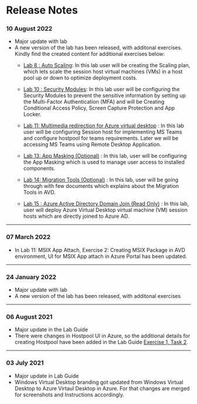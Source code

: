 # Release Notes

### 10 August 2022

  - Major update with lab
  - A new version of the lab has been released, with additonal exercises. Kindly find the created content for additional exercises below:
      - [Lab 8 : Auto Scaling](https://github.com/CloudLabsAI-Azure/AIW-Azure-Virtual-Desktop/blob/Azure-Virtual-Desktop-v3/8-Auto-Scaling.md#lab-8-auto-scaling): In this lab user will be creating the Scaling plan, which lets scale the session host virtual machines (VMs) in a host pool up or down to optimize deployment costs.

      - [Lab 10 : Security Modules](https://github.com/CloudLabsAI-Azure/AIW-Azure-Virtual-Desktop/blob/Azure-Virtual-Desktop-v3/10-Security%20Modules.md#lab-10-security-modules): In this lab user will be configuring the Security Modules to prevent the sensitive information by setting up the Multi-Factor Authentication (MFA) and will be Creating Conditional Access Policy, Screen Capture Protection and App Locker.

      - [Lab 11: Multimedia redirection for Azure virtual desktop](https://github.com/CloudLabsAI-Azure/AIW-Azure-Virtual-Desktop/blob/Azure-Virtual-Desktop-v3/11-Multimedia%20redirection%20for%20Azure%20virtual%20desktop.md#lab-11-multimedia-redirection-for-azure-virtual-desktop) : In this lab user will be configuring Session host for implementing MS Teams and configure hostpool for teams requirements. Later we will be accessing MS Teams using Remote Desktop Application.

      - [Lab 13: App Masking (Optional)](https://github.com/CloudLabsAI-Azure/AIW-Azure-Virtual-Desktop/blob/Azure-Virtual-Desktop-v3/13-App-Masking.md#lab-13-app-masking-optional) : In this lab, user will be configuring the App Masking which is used to manage user access to installed components. 

      - [Lab 14: Migration Tools (Optional)](https://github.com/CloudLabsAI-Azure/AIW-Azure-Virtual-Desktop/blob/Azure-Virtual-Desktop-v3/14.Migration-Tools.md#lab-14-migration-tools-optional) : In this lab, user will be going through with few documents which explains about the Migration Tools in AVD.

      - [Lab 15 : Azure Active Directory Domain Join (Read Only)](https://github.com/CloudLabsAI-Azure/AIW-Azure-Virtual-Desktop/blob/Azure-Virtual-Desktop-v3/15-Azure-Active-Directory-DomainJoin.md#lab-15--azure-active-directory-domain-join-read-only) : In this lab, user will deploy Azure Virtual Desktop virtual machine (VM) session hosts which are directly joined to Azure AD. 
-----------

### 07 March 2022

  - In Lab 11: MSIX App Attach, Exercise 2: Creating MSIX Package in AVD environment, UI for MSIX App attach in Azure Portal has been updated.
-----------

### 24 January 2022

  - Major update with lab
  - A new version of the lab has been released, with additonal exercises
-----------

### 06 August 2021

  - Major update in the Lab Guide
  - There were changes in Hostpool UI in Azure, so the additional details for creating Hostpool have been added in the Lab Guide [Exercise 1, Task 2](https://github.com/CloudLabsAI-Azure/AIW-Azure-Virtual-Desktop/blob/main/02-Create-Hostpool-Event.md). 
-----------

### 03 July 2021
  
  - Major update in Lab Guide
  - Windows Virtual Desktop branding got updated from Windows Virtual Desktop to Azure Virtaul Desktop in Azure. For that changes are merged for screenshots and Instructions accordingly.


